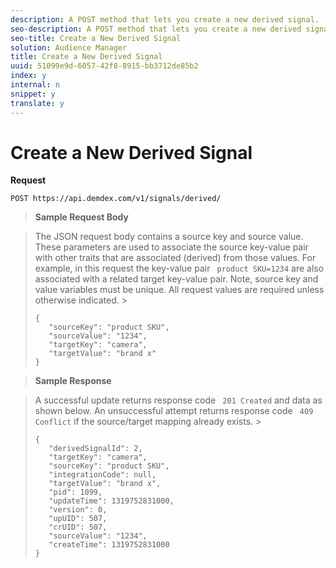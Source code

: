 ```yaml
---
description: A POST method that lets you create a new derived signal.
seo-description: A POST method that lets you create a new derived signal.
seo-title: Create a New Derived Signal
solution: Audience Manager
title: Create a New Derived Signal
uuid: 51099e9d-6057-42f8-8915-bb3712de85b2
index: y
internal: n
snippet: y
translate: y
---
```


# Create a New Derived Signal


<a id="section_8D11215FA5324329A26BECCC7C3A1A9A"></a>

**Request** 

`POST https://api.demdex.com/v1/signals/derived/` 

>**Sample Request Body** 

>The JSON request body contains a source key and source value. These parameters are used to associate the source key-value pair with other traits that are associated (derived) from those values. For example, in this request the key-value pair ` product SKU=1234` are also associated with a related target key-value pair. Note, source key and value variables must be unique. All request values are required unless otherwise indicated. >
>```
>{
>    "sourceKey": "product SKU",
>    "sourceValue": "1234",
>    "targetKey": "camera",
>    "targetValue": "brand x"
>}
>```


>**Sample Response** 

>A successful update returns response code ` 201 Created` and data as shown below. An unsuccessful attempt returns response code ` 409 Conflict` if the source/target mapping already exists. >
>```
>{
>    "derivedSignalId": 2,
>    "targetKey": "camera",
>    "sourceKey": "product SKU",
>    "integrationCode": null,
>    "targetValue": "brand x",
>    "pid": 1099,
>    "updateTime": 1319752831000,
>    "version": 0,
>    "upUID": 507,
>    "crUID": 507,
>    "sourceValue": "1234",
>    "createTime": 1319752831000
>}
>```


